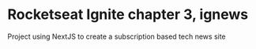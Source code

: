 # Rocketseat Ignite chapter 3, ignews

Project using NextJS to create a subscription based tech news site